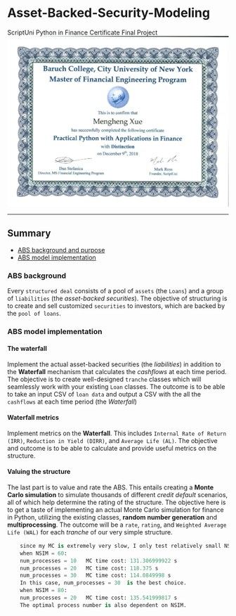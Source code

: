 # Asset-Backed-Security-Modeling
ScriptUni Python in Finance Certificate Final Project
![certificate](python_certificate.png)

----------------------

## Summary
* [ABS background and purpose](#abs-background-purpose)
* [ABS model implementation](#abs-implementation)

### ABS background
Every `structured deal` consists of a pool of `assets` (the `Loans`) and a group of `liabilities` (the *asset-backed securities*). The objective of structuring is to create and sell customized `securities` to investors, which are backed by the `pool of loans`.

### ABS model implementation

#### The waterfall 
Implement the actual asset-backed securities (the *liabilities*) in addition to the **Waterfall** mechanism that calculates the *cashflows* at each time period. The objective is to create well-designed `tranche` classes which will seamlessly work with your existing `Loan` classes. The outcome is to be able to take an input CSV of `loan data` and output a CSV with the all the `cashflows` at each time period (the *Waterfall*)


#### Waterfall metrics
Implement metrics on the **Waterfall**. This includes `Internal Rate of Return (IRR)`, `Reduction in Yield (DIRR)`, and `Average Life (AL)`. The objective and outcome is to be able to calculate and provide useful metrics on the structure.

#### Valuing the structure 
The last part is to value and rate the ABS. This entails creating a **Monte Carlo simulation** to simulate thousands of different *credit default* scenarios, all of which help determine the rating of the structure. The objective here is to get a taste of implementing an actual Monte Carlo simulation for finance in Python, utilizing the existing classes, **random number generation** and **multiprocessing**. The outcome will be a `rate`, `rating`, and `Weighted Average Life (WAL)` for each *tranche* of our very simple structure.

```Python
    since my MC is extremely very slow, I only test relatively small NSIM 
    when NSIM = 60:
    num_processes = 10   MC time cost: 131.306999922 s
    num_processes = 20   MC time cost: 118.375 s  
    num_processes = 30   MC time cost: 114.0849998 s
    In this case, num_processes = 30  is the best choice.
    when NSIM = 80:
    num_processes = 20   MC time cost: 135.541999817 s
    The optimal process number is also dependent on NSIM. 
```






















